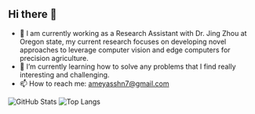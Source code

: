 ## Hi there 👋

- 🔭 I am currently working as a Research Assistant with Dr. Jing Zhou at Oregon state, my current research focuses on developing novel approaches to leverage computer vision and edge computers for precision agriculture.
- 🌱 I’m currently learning how to solve any problems that I find really interesting and challenging.
- 📫 How to reach me: ameyasshn7@gmail.com
  
![GitHub Stats](https://github-readme-stats.vercel.app/api?username=ameyasshn7&show_icons=true&theme=transparent&hide=prs,issues)
![Top Langs](https://github-readme-stats.vercel.app/api/top-langs/?username=ameyasshn7&hide_progress=true)


